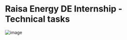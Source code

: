 # Raisa Energy DE Internship - Technical tasks


![image](https://user-images.githubusercontent.com/36075516/173195894-b2be3b8e-3c04-4791-b879-07901006dfa0.png)
